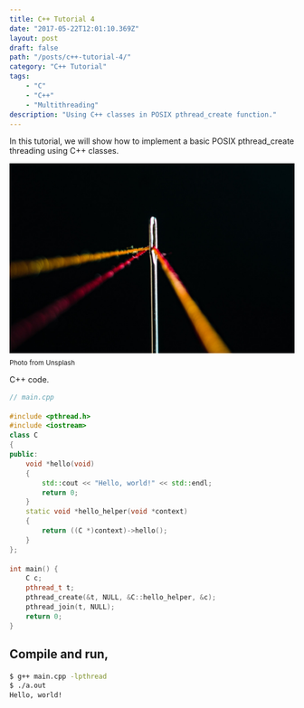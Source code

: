 ```yaml
---
title: C++ Tutorial 4
date: "2017-05-22T12:01:10.369Z"
layout: post
draft: false
path: "/posts/c++-tutorial-4/"
category: "C++ Tutorial"
tags:
    - "C"
    - "C++"
    - "Multithreading"
description: "Using C++ classes in POSIX pthread_create function."
---
```

In this tutorial, we will show how to implement a basic POSIX pthread_create threading using C++ classes.

![Tutorial4](./1.jpg)<sub>Photo from Unsplash</sub>

C++ code.

```cpp
// main.cpp

#include <pthread.h>
#include <iostream>
class C
{
public:
    void *hello(void)
    {
        std::cout << "Hello, world!" << std::endl;
        return 0;
    }
    static void *hello_helper(void *context)
    {
        return ((C *)context)->hello();
    }
};

int main() {
    C c;
    pthread_t t;
    pthread_create(&t, NULL, &C::hello_helper, &c);
    pthread_join(t, NULL);
    return 0;
}
```

## Compile and run,
```bash
$ g++ main.cpp -lpthread
$ ./a.out
Hello, world!
```